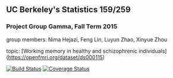 ## UC Berkeley's Statistics 159/259
### Project Group Gamma, Fall Term 2015 

group members: Nima Hejazi, Feng Lin, Luyun Zhao, Xinyue Zhou

topic: [Working memory in healthy and schizophrenic individuals] (https://openfmri.org/dataset/ds000115)

[![Build Status](https://travis-ci.org/berkeley-stat159/project-gamma.svg?branch=master)](https://travis-ci.org/berkeley-stat159/project-gamma?branch=master)
[![Coverage Status](https://coveralls.io/repos/berkeley-stat159/project-gamma/badge.svg?branch=master)](https://coveralls.io/r/berkeley-stat159/project-gamma?branch=master)
